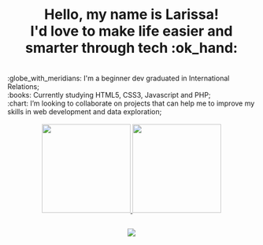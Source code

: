 <h1 align="center"> Hello, my name is Larissa!</br> I'd love to make life easier and smarter through tech :ok_hand:</h1 align="center">
</br>
:globe_with_meridians: I'm a beginner dev graduated in International Relations;</br>
:books: Currently studying HTML5, CSS3, Javascript and PHP;</br>
:chart: I’m looking to collaborate on projects that can help me to improve my skills in web development and data exploration;</br>

</br>
<div align="center">
  <a href="https://github.com/larissasmartins">
  <img height="180em" src="https://github-readme-stats.vercel.app/api?username=larissasmartins&show_icons=true&theme=dark&include_all_commits=true&count_private=true"/>
  <img height="180em" src="https://github-readme-stats.vercel.app/api/top-langs/?username=larissasmartins&layout=compact&langs_count=7&theme=dark"/>
</div>
  
  ##
  
 <div align="center">
  <a href="https://www.linkedin.com/in/larissa-s-martins/" target="_blank"><img src="https://img.shields.io/badge/-LinkedIn-%230077B5?style=for-the-badge&logo=linkedin&logoColor=white" target="_blank"></a> 
  </div align="center">
  
